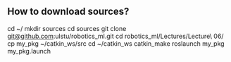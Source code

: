 ## How to download sources?
cd ~/
mkdir sources
cd sources
git clone git@github.com:ulstu/robotics_ml.git
cd robotics_ml/Lectures/Lecture\ 06/
cp my_pkg ~/catkin_ws/src
cd ~/catkin_ws
catkin_make
roslaunch my_pkg my_pkg.launch 